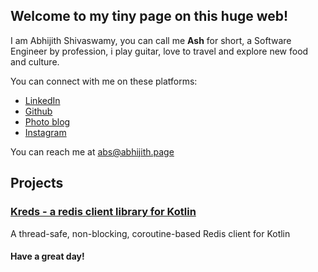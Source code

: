 ## Welcome to my tiny page on this huge web!

I am Abhijith Shivaswamy, you can call me **Ash** for short, a Software Engineer by profession, i play guitar, love to travel and explore new food and culture.

You can connect with me on these platforms:
* [LinkedIn](https://www.linkedin.com/in/abhijith-shivaswamy/)
* [Github](https://github.com/crackthecodeabhi)
* [Photo blog](https://photos.abhijith.page)
* [Instagram](https://www.instagram.com/ash_v990)

You can reach me at <abs@abhijith.page>

## Projects

### [Kreds - a redis client library for Kotlin](https://crackthecodeabhi.github.io/kreds)

A thread-safe, non-blocking, coroutine-based Redis client for Kotlin 


#### Have a great day!
